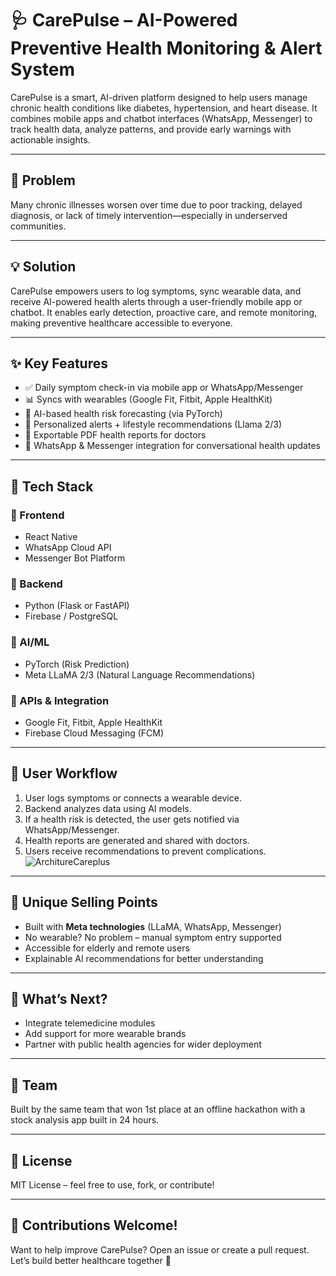 # 🩺 CarePulse – AI-Powered Preventive Health Monitoring & Alert System

CarePulse is a smart, AI-driven platform designed to help users manage chronic health conditions like diabetes, hypertension, and heart disease. It combines mobile apps and chatbot interfaces (WhatsApp, Messenger) to track health data, analyze patterns, and provide early warnings with actionable insights.

---

## 🚨 Problem

Many chronic illnesses worsen over time due to poor tracking, delayed diagnosis, or lack of timely intervention—especially in underserved communities.

---

## 💡 Solution

CarePulse empowers users to log symptoms, sync wearable data, and receive AI-powered health alerts through a user-friendly mobile app or chatbot. It enables early detection, proactive care, and remote monitoring, making preventive healthcare accessible to everyone.

---

## ✨ Key Features

- ✅ Daily symptom check-in via mobile app or WhatsApp/Messenger
- 📊 Syncs with wearables (Google Fit, Fitbit, Apple HealthKit)
- 🧠 AI-based health risk forecasting (via PyTorch)
- 🔔 Personalized alerts + lifestyle recommendations (Llama 2/3)
- 📄 Exportable PDF health reports for doctors
- 💬 WhatsApp & Messenger integration for conversational health updates

---

## 🧱 Tech Stack

### 🔹 Frontend
- React Native
- WhatsApp Cloud API
- Messenger Bot Platform

### 🔹 Backend
- Python (Flask or FastAPI)
- Firebase / PostgreSQL

### 🔹 AI/ML
- PyTorch (Risk Prediction)
- Meta LLaMA 2/3 (Natural Language Recommendations)

### 🔹 APIs & Integration
- Google Fit, Fitbit, Apple HealthKit
- Firebase Cloud Messaging (FCM)

---

## 🧭 User Workflow

1. User logs symptoms or connects a wearable device.
2. Backend analyzes data using AI models.
3. If a health risk is detected, the user gets notified via WhatsApp/Messenger.
4. Health reports are generated and shared with doctors.
5. Users receive recommendations to prevent complications.
![ArchitureCareplus](https://github.com/user-attachments/assets/98435859-203d-47c9-ac95-c036e70aa180)

---

## 📌 Unique Selling Points

- Built with **Meta technologies** (LLaMA, WhatsApp, Messenger)
- No wearable? No problem – manual symptom entry supported
- Accessible for elderly and remote users
- Explainable AI recommendations for better understanding

---

## 🚀 What’s Next?

- Integrate telemedicine modules
- Add support for more wearable brands
- Partner with public health agencies for wider deployment

---

## 👥 Team

Built by the same team that won 1st place at an offline hackathon with a stock analysis app built in 24 hours.

---

## 📄 License

MIT License – feel free to use, fork, or contribute!

---

## 🙌 Contributions Welcome!

Want to help improve CarePulse? Open an issue or create a pull request. Let’s build better healthcare together 💙

